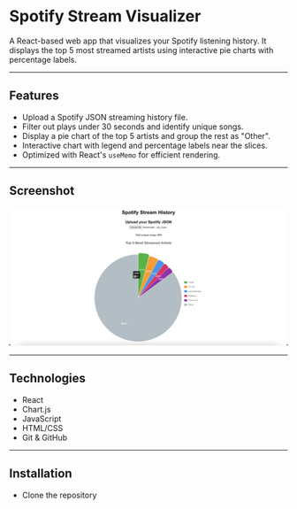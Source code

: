 # Spotify Stream Visualizer

A React-based web app that visualizes your Spotify listening history. It displays the top 5 most streamed artists using interactive pie charts with percentage labels.

---

## Features

- Upload a Spotify JSON streaming history file.
- Filter out plays under 30 seconds and identify unique songs.
- Display a pie chart of the top 5 artists and group the rest as "Other".
- Interactive chart with legend and percentage labels near the slices.
- Optimized with React's `useMemo` for efficient rendering.

---
## Screenshot

![Spotify Pie Chart Example](PieChart.png)

---
## Technologies

- React
- Chart.js
- JavaScript 
- HTML/CSS
- Git & GitHub

---

## Installation

- Clone the repository




